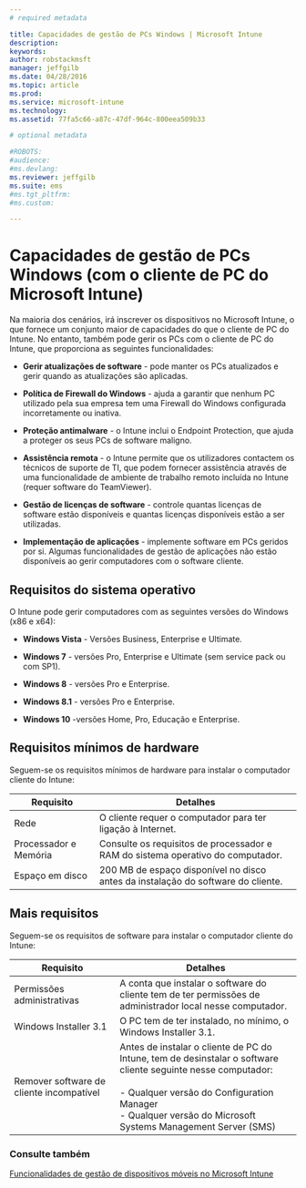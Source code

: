 ```yaml
---
# required metadata

title: Capacidades de gestão de PCs Windows | Microsoft Intune
description:
keywords:
author: robstackmsft
manager: jeffgilb
ms.date: 04/28/2016
ms.topic: article
ms.prod:
ms.service: microsoft-intune
ms.technology:
ms.assetid: 77fa5c66-a87c-47df-964c-800eea509b33

# optional metadata

#ROBOTS:
#audience:
#ms.devlang:
ms.reviewer: jeffgilb
ms.suite: ems
#ms.tgt_pltfrm:
#ms.custom:

---
```


# Capacidades de gestão de PCs Windows (com o cliente de PC do Microsoft Intune)
Na maioria dos cenários, irá inscrever os dispositivos no Microsoft Intune, o que fornece um conjunto maior de capacidades do que o cliente de PC do Intune. No entanto, também pode gerir os PCs com o cliente de PC do Intune, que proporciona as seguintes funcionalidades:

-   **Gerir atualizações de software** - pode manter os PCs atualizados e gerir quando as atualizações são aplicadas.

-   **Política de Firewall do Windows** - ajuda a garantir que nenhum PC utilizado pela sua empresa tem uma Firewall do Windows configurada incorretamente ou inativa.

-   **Proteção antimalware** - o Intune inclui o Endpoint Protection, que ajuda a proteger os seus PCs de software maligno.

-   **Assistência remota** - o Intune permite que os utilizadores contactem os técnicos de suporte de TI, que podem fornecer assistência através de uma funcionalidade de ambiente de trabalho remoto incluída no Intune (requer software do TeamViewer).

-   **Gestão de licenças de software** - controle quantas licenças de software estão disponíveis e quantas licenças disponíveis estão a ser utilizadas.
-   **Implementação de aplicações** - implemente software em PCs geridos por si. Algumas funcionalidades de gestão de aplicações não estão disponíveis ao gerir computadores com o software cliente.


## Requisitos do sistema operativo
O Intune pode gerir computadores com as seguintes versões do Windows (x86 e x64):


-   **Windows Vista** - Versões Business, Enterprise e Ultimate.

-   **Windows 7** - versões Pro, Enterprise e Ultimate (sem service pack ou com SP1).

-   **Windows 8** - versões Pro e Enterprise.

-   **Windows 8.1** - versões Pro e Enterprise.

- **Windows 10** -versões Home, Pro, Educação e Enterprise.


## Requisitos mínimos de hardware
Seguem-se os requisitos mínimos de hardware para instalar o computador cliente do Intune:

|Requisito|Detalhes|
|---------------|--------------------|
|Rede|O cliente requer o computador para ter ligação à Internet.|
|Processador e Memória|Consulte os requisitos de processador e RAM do sistema operativo do computador.|
|Espaço em disco|200 MB de espaço disponível no disco antes da instalação do software do cliente.|

## Mais requisitos
Seguem-se os requisitos de software para instalar o computador cliente do Intune:

|Requisito|Detalhes|
|---------------|--------------------|
|Permissões administrativas|A conta que instalar o software do cliente tem de ter permissões de administrador local nesse computador.|
|Windows Installer 3.1|O PC tem de ter instalado, no mínimo, o Windows Installer 3.1.|
|Remover software de cliente incompatível|Antes de instalar o cliente de PC do Intune, tem de desinstalar o software cliente seguinte nesse computador:<br /><br />- Qualquer versão do Configuration Manager<br />- Qualquer versão do Microsoft Systems Management Server (SMS)|

### Consulte também
[Funcionalidades de gestão de dispositivos móveis no Microsoft Intune](./mobile-device-management-capabilities-in-microsoft-intune.md)


<!--HONumber=May16_HO3-->


